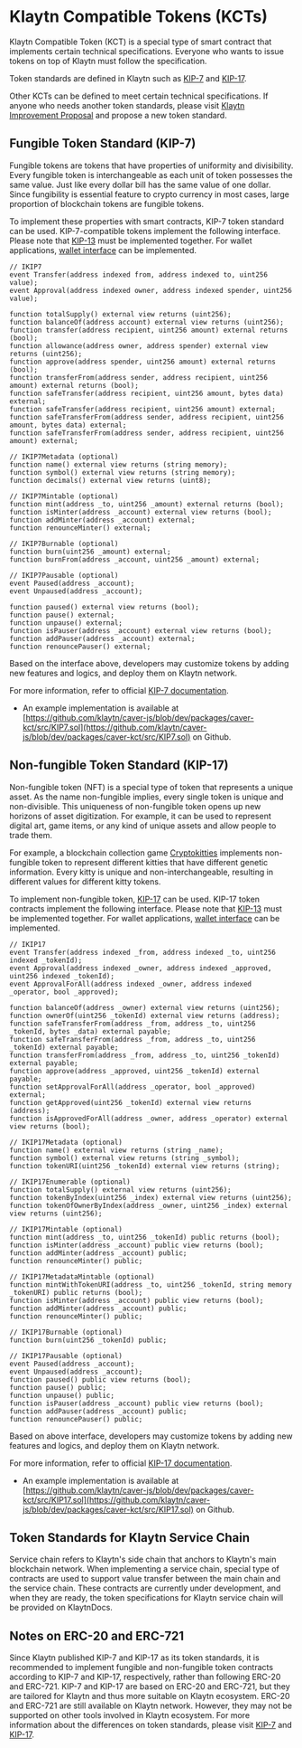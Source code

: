 # Klaytn Compatible Tokens \(KCTs\) <a id="klaytn-compatible-tokens-kcts"></a>

Klaytn Compatible Token (KCT) is a special type of smart contract that implements certain technical specifications. Everyone who wants to issue tokens on top of Klaytn must follow the specification.  

Token standards are defined in Klaytn such as [KIP-7](https://kips.klaytn.com/KIPs/kip-7) and [KIP-17](https://kips.klaytn.com/KIPs/kip-17).

Other KCTs can be defined to meet certain technical specifications. If anyone who needs another token standards, please visit [Klaytn Improvement Proposal](https://github.com/klaytn/KIPs) and propose a new token standard.

## Fungible Token Standard \(KIP-7\) <a id="fungible-token-standard-kip-7"></a>

Fungible tokens are tokens that have properties of uniformity and divisibility. Every fungible token is interchangeable as each unit of token possesses the same value. Just like every dollar bill has the same value of one dollar. Since fungibility is essential feature to crypto currency in most cases, large proportion of blockchain tokens are fungible tokens.

To implement these properties with smart contracts, KIP-7 token standard can be used. KIP-7-compatible tokens implement the following interface. Please note that [KIP-13](https://kips.klaytn.com/KIPs/kip-13) must be implemented together. For wallet applications, [wallet interface](https://kips.klaytn.com/KIPs/kip-7#wallet-interface) can be implemented.

```solidity
// IKIP7
event Transfer(address indexed from, address indexed to, uint256 value);
event Approval(address indexed owner, address indexed spender, uint256 value);

function totalSupply() external view returns (uint256);
function balanceOf(address account) external view returns (uint256);
function transfer(address recipient, uint256 amount) external returns (bool);
function allowance(address owner, address spender) external view returns (uint256);
function approve(address spender, uint256 amount) external returns (bool);
function transferFrom(address sender, address recipient, uint256 amount) external returns (bool);
function safeTransfer(address recipient, uint256 amount, bytes data) external;
function safeTransfer(address recipient, uint256 amount) external;
function safeTransferFrom(address sender, address recipient, uint256 amount, bytes data) external;
function safeTransferFrom(address sender, address recipient, uint256 amount) external;

// IKIP7Metadata (optional)
function name() external view returns (string memory);
function symbol() external view returns (string memory);
function decimals() external view returns (uint8);

// IKIP7Mintable (optional)
function mint(address _to, uint256 _amount) external returns (bool);
function isMinter(address _account) external view returns (bool);
function addMinter(address _account) external;
function renounceMinter() external;

// IKIP7Burnable (optional)
function burn(uint256 _amount) external;
function burnFrom(address _account, uint256 _amount) external;

// IKIP7Pausable (optional)
event Paused(address _account);
event Unpaused(address _account);

function paused() external view returns (bool);
function pause() external;
function unpause() external;
function isPauser(address _account) external view returns (bool);
function addPauser(address _account) external;
function renouncePauser() external;
```

Based on the interface above, developers may customize tokens by adding new features and logics, and deploy them on Klaytn network.

For more information, refer to official [KIP-7 documentation](https://kips.klaytn.com/KIPs/kip-7).

* An example implementation is available at [https://github.com/klaytn/caver-js/blob/dev/packages/caver-kct/src/KIP7.sol](https://github.com/klaytn/caver-js/blob/dev/packages/caver-kct/src/KIP7.sol) on Github.

## Non-fungible Token Standard \(KIP-17\) <a id="non-fungible-token-standard-kip-17"></a>

Non-fungible token \(NFT\) is a special type of token that represents a unique asset. As the name non-fungible implies, every single token is unique and non-divisible. This uniqueness of non-fungible token opens up new horizons of asset digitization. For example, it can be used to represent digital art, game items, or any kind of unique assets and allow people to trade them.

For example, a blockchain collection game [Cryptokitties](https://www.cryptokitties.co/) implements non-fungible token to represent different kitties that have different genetic information. Every kitty is unique and non-interchangeable, resulting in different values for different kitty tokens.

To implement non-fungible token, [KIP-17](https://kips.klaytn.com/KIPs/kip-17) can be used. KIP-17 token contracts implement the following interface. Please note that [KIP-13](https://kips.klaytn.com/KIPs/kip-13) must be implemented together. For wallet applications, [wallet interface](https://kips.klaytn.com/KIPs/kip-17#wallet-interface) can be implemented.

```solidity
// IKIP17
event Transfer(address indexed _from, address indexed _to, uint256 indexed _tokenId);
event Approval(address indexed _owner, address indexed _approved, uint256 indexed _tokenId);
event ApprovalForAll(address indexed _owner, address indexed _operator, bool _approved);

function balanceOf(address _owner) external view returns (uint256);
function ownerOf(uint256 _tokenId) external view returns (address);
function safeTransferFrom(address _from, address _to, uint256 _tokenId, bytes _data) external payable;
function safeTransferFrom(address _from, address _to, uint256 _tokenId) external payable;
function transferFrom(address _from, address _to, uint256 _tokenId) external payable;
function approve(address _approved, uint256 _tokenId) external payable;
function setApprovalForAll(address _operator, bool _approved) external;
function getApproved(uint256 _tokenId) external view returns (address);
function isApprovedForAll(address _owner, address _operator) external view returns (bool);

// IKIP17Metadata (optional)
function name() external view returns (string _name);
function symbol() external view returns (string _symbol);
function tokenURI(uint256 _tokenId) external view returns (string);

// IKIP17Enumerable (optional)
function totalSupply() external view returns (uint256);
function tokenByIndex(uint256 _index) external view returns (uint256);
function tokenOfOwnerByIndex(address _owner, uint256 _index) external view returns (uint256);

// IKIP17Mintable (optional)
function mint(address _to, uint256 _tokenId) public returns (bool);
function isMinter(address _account) public view returns (bool);
function addMinter(address _account) public;
function renounceMinter() public;

// IKIP17MetadataMintable (optional)
function mintWithTokenURI(address _to, uint256 _tokenId, string memory _tokenURI) public returns (bool);
function isMinter(address _account) public view returns (bool);
function addMinter(address _account) public;
function renounceMinter() public;

// IKIP17Burnable (optional)
function burn(uint256 _tokenId) public;

// IKIP17Pausable (optional)
event Paused(address _account);
event Unpaused(address _account);
function paused() public view returns (bool);
function pause() public;
function unpause() public;
function isPauser(address _account) public view returns (bool);
function addPauser(address _account) public;
function renouncePauser() public;
```

Based on above interface, developers may customize tokens by adding new features and logics, and deploy them on Klaytn network.

For more information, refer to official [KIP-17 documentation](https://kips.klaytn.com/KIPs/kip-17).

* An example implementation is available at [https://github.com/klaytn/caver-js/blob/dev/packages/caver-kct/src/KIP17.sol](https://github.com/klaytn/caver-js/blob/dev/packages/caver-kct/src/KIP17.sol) on Github.

## Token Standards for Klaytn Service Chain <a id="token-standards-for-klaytn-service-chain"></a>

Service chain refers to Klaytn's side chain that anchors to Klaytn's main blockchain network. When implementing a service chain, special type of contracts are used to support value transfer between the main chain and the service chain. These contracts are currently under development, and when they are ready, the token specifications for Klaytn service chain will be provided on KlaytnDocs.

## Notes on ERC-20 and ERC-721 <a id="notes-on-erc-20-and-erc-721"></a>
Since Klaytn published KIP-7 and KIP-17 as its token standards, it is recommended to implement fungible and non-fungible token contracts according to KIP-7 and KIP-17, respectively, rather than following ERC-20 and ERC-721.
KIP-7 and KIP-17 are based on ERC-20 and ERC-721, but they are tailored for Klaytn and thus more suitable on Klaytn ecosystem. ERC-20 and ERC-721 are still available on Klaytn network. However, they may not be supported on other tools involved in Klaytn ecosystem. 
For more information about the differences on token standards, please visit [KIP-7](https://kips.klaytn.com/KIPs/kip-7#differences-with-erc-20) and [KIP-17](https://kips.klaytn.com/KIPs/kip-17#differences-from-erc-721).
